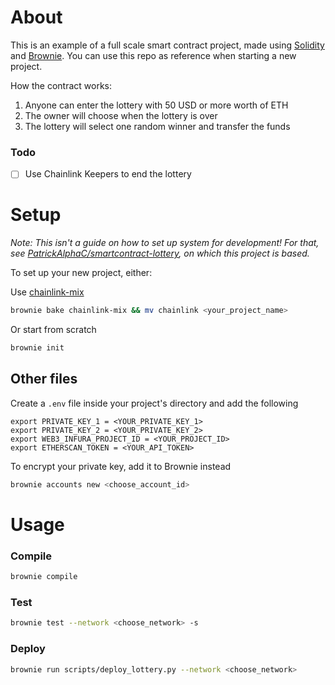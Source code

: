 # About
This is an example of a full scale smart contract project, made using [Solidity](https://github.com/ethereum/solidity) and [Brownie](https://github.com/eth-brownie/brownie). You can use this repo as reference when starting a new project.

How the contract works:
1. Anyone can enter the lottery with 50 USD or more worth of ETH
2. The owner will choose when the lottery is over
3. The lottery will select one random winner and transfer the funds
### Todo
- [ ] Use Chainlink Keepers to end the lottery
# Setup
*Note: This isn't a guide on how to set up system for development! For that, see [PatrickAlphaC/smartcontract-lottery](https://github.com/PatrickAlphaC/smartcontract-lottery/blob/main/README.md), on which this project is based.*

To set up your new project, either:

Use [chainlink-mix](https://github.com/brownie-mix/chainlink-mix)
```bash
brownie bake chainlink-mix && mv chainlink <your_project_name>
```
Or start from scratch
```bash
brownie init
```
## Other files
Create a `.env` file inside your project's directory and add the following
```
export PRIVATE_KEY_1 = <YOUR_PRIVATE_KEY_1>
export PRIVATE_KEY_2 = <YOUR_PRIVATE_KEY_2>
export WEB3_INFURA_PROJECT_ID = <YOUR_PROJECT_ID>
export ETHERSCAN_TOKEN = <YOUR_API_TOKEN>
```
To encrypt your private key, add it to Brownie instead
```bash
brownie accounts new <choose_account_id>
```
# Usage
### Compile
```bash
brownie compile
```
### Test
```bash
brownie test --network <choose_network> -s
```
### Deploy
```bash
brownie run scripts/deploy_lottery.py --network <choose_network>
```
